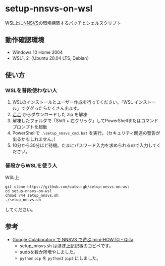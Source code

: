 # setup-nnsvs-on-wsl

WSL上に[NNSVS](https://github.com/r9y9/nnsvs)の環境構築するバッチとシェルスクリプト

## 動作確認環境

-   Windows 10 Home 2004
-   WSL1, 2（Ubuntu 20.04 LTS, Debian）

## 使い方

### WSLを普段使わない人

1.  WSLのインストールとユーザー作成を行ってください。「WSL インストール」でググったらたくさん出ます。
2.  **[ここ](https://github.com/oatsu-gh/setup-nnsvs-ubuntu-wsl/archive/master.zip)** からダウンロードした zip を解凍
3.  解凍したフォルダで「Shift + 右クリック」してPowerShellまたはコマンドプロンプトを起動
4.  PowerShellで `.\setup_nnsvs_cmd.bat` を実行。（セキュリティ関連の警告が出るかもしれません。）
5.  10分から30分ほど待機。たまにパスワード入力を求められるので入力してください。

### 普段からWSLを使う人

WSL上

    git clone https://github.com/oatsu-gh/setup-nnsvs-on-wsl
    cd setup-nnsvs-on-wsl
    chmod 744 setup_nnsvs.sh
    ./setup_nnsvs.sh

してください。

## 参考

-   [Google Colaboratory で NNSVS で遊ぶ mini-HOWTO - Qiita](https://qiita.com/taroushirani/items/ec16cb9a6b3b691f5e74)
    -   setup_nnsvs.sh はほぼ上記記事のコピペです。
    -   sudoを数か所増やしました。
    -   `python` `pip` を `python3` `pip3` にしました。
